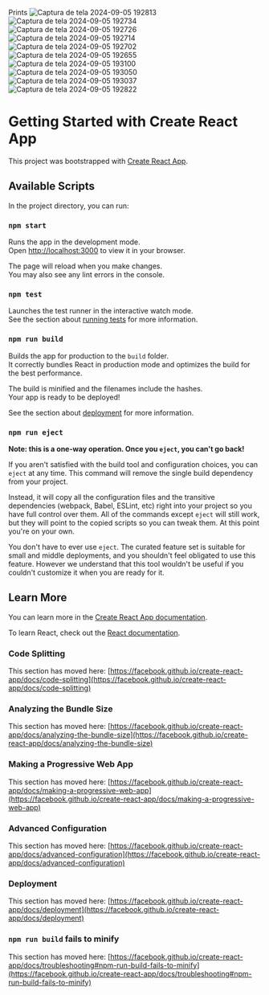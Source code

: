 Prints
![Captura de tela 2024-09-05 192813](https://github.com/user-attachments/assets/8ad9d02e-b424-476e-9dc6-4edfef090695)
![Captura de tela 2024-09-05 192734](https://github.com/user-attachments/assets/4f8bde4d-85f9-41a6-b5c2-4df57d9381ed)
![Captura de tela 2024-09-05 192726](https://github.com/user-attachments/assets/d7c7d6d5-3684-4b1f-ac61-33b299cffe78)
![Captura de tela 2024-09-05 192714](https://github.com/user-attachments/assets/3025a08a-9ce2-4b60-bf98-c50bdf1673e2)
![Captura de tela 2024-09-05 192702](https://github.com/user-attachments/assets/ce0a57aa-a5ec-4cd5-afa0-26f0afabc94d)
![Captura de tela 2024-09-05 192655](https://github.com/user-attachments/assets/c670d149-d82d-4a80-b313-54789d7897f3)
![Captura de tela 2024-09-05 193100](https://github.com/user-attachments/assets/05dbd608-48af-431b-9705-28baeba35e6f)
![Captura de tela 2024-09-05 193050](https://github.com/user-attachments/assets/a34ba953-2ed2-4e17-a33e-eabef14e8cb2)
![Captura de tela 2024-09-05 193037](https://github.com/user-attachments/assets/d6f07cc1-1bea-4e8b-8ebf-3cf557d9eb22)
![Captura de tela 2024-09-05 192822](https://github.com/user-attachments/assets/c98403fc-38e0-49be-91b9-8da84b4d06be)



# Getting Started with Create React App

This project was bootstrapped with [Create React App](https://github.com/facebook/create-react-app).

## Available Scripts

In the project directory, you can run:

### `npm start`

Runs the app in the development mode.\
Open [http://localhost:3000](http://localhost:3000) to view it in your browser.

The page will reload when you make changes.\
You may also see any lint errors in the console.

### `npm test`

Launches the test runner in the interactive watch mode.\
See the section about [running tests](https://facebook.github.io/create-react-app/docs/running-tests) for more information.

### `npm run build`

Builds the app for production to the `build` folder.\
It correctly bundles React in production mode and optimizes the build for the best performance.

The build is minified and the filenames include the hashes.\
Your app is ready to be deployed!

See the section about [deployment](https://facebook.github.io/create-react-app/docs/deployment) for more information.

### `npm run eject`

**Note: this is a one-way operation. Once you `eject`, you can't go back!**

If you aren't satisfied with the build tool and configuration choices, you can `eject` at any time. This command will remove the single build dependency from your project.

Instead, it will copy all the configuration files and the transitive dependencies (webpack, Babel, ESLint, etc) right into your project so you have full control over them. All of the commands except `eject` will still work, but they will point to the copied scripts so you can tweak them. At this point you're on your own.

You don't have to ever use `eject`. The curated feature set is suitable for small and middle deployments, and you shouldn't feel obligated to use this feature. However we understand that this tool wouldn't be useful if you couldn't customize it when you are ready for it.

## Learn More

You can learn more in the [Create React App documentation](https://facebook.github.io/create-react-app/docs/getting-started).

To learn React, check out the [React documentation](https://reactjs.org/).

### Code Splitting

This section has moved here: [https://facebook.github.io/create-react-app/docs/code-splitting](https://facebook.github.io/create-react-app/docs/code-splitting)

### Analyzing the Bundle Size

This section has moved here: [https://facebook.github.io/create-react-app/docs/analyzing-the-bundle-size](https://facebook.github.io/create-react-app/docs/analyzing-the-bundle-size)

### Making a Progressive Web App

This section has moved here: [https://facebook.github.io/create-react-app/docs/making-a-progressive-web-app](https://facebook.github.io/create-react-app/docs/making-a-progressive-web-app)

### Advanced Configuration

This section has moved here: [https://facebook.github.io/create-react-app/docs/advanced-configuration](https://facebook.github.io/create-react-app/docs/advanced-configuration)

### Deployment

This section has moved here: [https://facebook.github.io/create-react-app/docs/deployment](https://facebook.github.io/create-react-app/docs/deployment)

### `npm run build` fails to minify

This section has moved here: [https://facebook.github.io/create-react-app/docs/troubleshooting#npm-run-build-fails-to-minify](https://facebook.github.io/create-react-app/docs/troubleshooting#npm-run-build-fails-to-minify)
